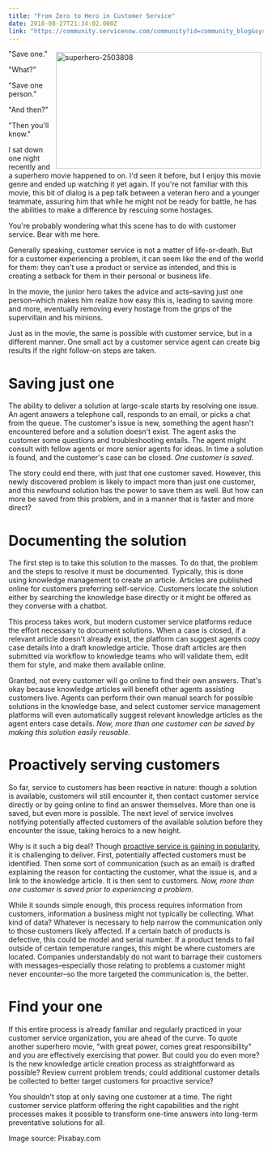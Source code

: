 ```yaml
---
title: "From Zero to Hero in Customer Service"
date: 2018-08-27T21:34:02.000Z
link: "https://community.servicenow.com/community?id=community_blog&sys_id=9827d9b3db8c6344a8562926ca961977"
---
```

<p><img class="alignnone wp-image-3294" style="padding: 5px;" src="https://insightsincustomerservice.files.wordpress.com/2018/08/superhero-2503808.jpg" alt="superhero-2503808" width="405" height="230" align="right" /> &#34;Save one.&#34;</p>
<p>&#34;What?&#34;</p>
<p>&#34;Save one person.&#34;</p>
<p>&#34;And then?&#34;</p>
<p>&#34;Then you&#39;ll know.&#34;</p>
<p>I sat down one night recently and a superhero movie happened to on. I&#39;d seen it before, but I enjoy this movie genre and ended up watching it yet again. If you&#39;re not familiar with this movie, this bit of dialog is a pep talk between a veteran hero and a younger teammate, assuring him that while he might not be ready for battle, he has the abilities to make a difference by rescuing some hostages.</p>
<p>You&#39;re probably wondering what this scene has to do with customer service. Bear with me here.</p>
<p>Generally speaking, customer service is not a matter of life-or-death. But for a customer experiencing a problem, it can seem like the end of the world for them: they can&#39;t use a product or service as intended, and this is creating a setback for them in their personal or business life.</p>
<p>In the movie, the junior hero takes the advice and acts–saving just one person–which makes him realize how easy this is, leading to saving more and more, eventually removing every hostage from the grips of the supervillain and his minions.</p>
<p>Just as in the movie, the same is possible with customer service, but in a different manner. One small act by a customer service agent can create big results if the right follow-on steps are taken.</p>
<h1>Saving just one</h1>
<p>The ability to deliver a solution at large-scale starts by resolving one issue. An agent answers a telephone call, responds to an email, or picks a chat from the queue. The customer&#39;s issue is new, something the agent hasn&#39;t encountered before and a solution doesn&#39;t exist. The agent asks the customer some questions and troubleshooting entails. The agent might consult with fellow agents or more senior agents for ideas. In time a solution is found, and the customer&#39;s case can be closed. <em>One customer is saved.</em></p>
<p>The story could end there, with just that one customer saved. However, this newly discovered problem is likely to impact more than just one customer, and this newfound solution has the power to save them as well. But how can more be saved from this problem, and in a manner that is faster and more direct?</p>
<h1>Documenting the solution</h1>
<p>The first step is to take this solution to the masses. To do that, the problem and the steps to resolve it must be documented. Typically, this is done using knowledge management to create an article. Articles are published online for customers preferring self-service. Customers locate the solution either by searching the knowledge base directly or it might be offered as they converse with a chatbot.</p>
<p>This process takes work, but modern customer service platforms reduce the effort necessary to document solutions. When a case is closed, if a relevant article doesn&#39;t already exist, the platform can suggest agents copy case details into a draft knowledge article. Those draft articles are then submitted via workflow to knowledge teams who will validate them, edit them for style, and make them available online.</p>
<p>Granted, not every customer will go online to find their own answers. That&#39;s okay because knowledge articles will benefit other agents assisting customers live. Agents can perform their own manual search for possible solutions in the knowledge base, and select customer service management platforms will even automatically suggest relevant knowledge articles as the agent enters case details. <em>Now, more than one customer can be saved by making this solution easily reusable.</em></p>
<h1>Proactively serving customers</h1>
<p>So far, service to customers has been reactive in nature: though a solution is available, customers will still encounter it, then contact customer service directly or by going online to find an answer themselves. More than one is saved, but even more is possible. The next level of service involves notifying potentially affected customers of the available solution before they encounter the issue, taking heroics to a new height.</p>
<p>Why is it such a big deal? Though <a href="https://www.forbes.com/sites/shephyken/2017/01/07/10-customer-service-and-customer-experience-cx-trends-for-2017/#40b1886c75e5" target="_blank" rel="nofollow">proactive service is gaining in popularity</a>, it is challenging to deliver. First, potentially affected customers must be identified. Then some sort of communication (such as an email) is drafted explaining the reason for contacting the customer, what the issue is, and a link to the knowledge article. It is then sent to customers. <em>Now, more than one customer is saved prior to experiencing a problem.</em></p>
<p>While it sounds simple enough, this process requires information from customers, information a business might not typically be collecting. What kind of data? Whatever is necessary to help narrow the communication only to those customers likely affected. If a certain batch of products is defective, this could be model and serial number. If a product tends to fail outside of certain temperature ranges, this might be where customers are located. Companies understandably do not want to barrage their customers with messages–especially those relating to problems a customer might never encounter–so the more targeted the communication is, the better.</p>
<h1>Find your one</h1>
<p>If this entire process is already familiar and regularly practiced in your customer service organization, you are ahead of the curve. To quote another superhero movie, &#34;with great power, comes great responsibility&#34; and you are effectively exercising that power. But could you do even more? Is the new knowledge article creation process as straightforward as possible? Review current problem trends; could additional customer details be collected to better target customers for proactive service?</p>
<p>You shouldn&#39;t stop at only saving one customer at a time. The right customer service platform offering the right capabilities and the right processes makes it possible to transform one-time answers into long-term preventative solutions for all.</p>
<p>Image source: Pixabay.com</p>